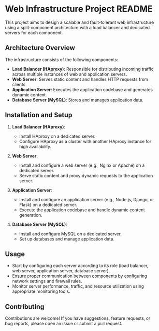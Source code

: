 # Web Infrastructure Project README

This project aims to design a scalable and fault-tolerant web infrastructure using a split-component architecture with a load balancer and dedicated servers for each component.

## Architecture Overview

The infrastructure consists of the following components:

- **Load Balancer (HAproxy)**: Responsible for distributing incoming traffic across multiple instances of web and application servers.
- **Web Server**: Serves static content and handles HTTP requests from clients.
- **Application Server**: Executes the application codebase and generates dynamic content.
- **Database Server (MySQL)**: Stores and manages application data.

## Installation and Setup

1. **Load Balancer (HAproxy)**:
   - Install HAproxy on a dedicated server.
   - Configure HAproxy as a cluster with another HAproxy instance for high availability.

2. **Web Server**:
   - Install and configure a web server (e.g., Nginx or Apache) on a dedicated server.
   - Serve static content and proxy dynamic requests to the application server.

3. **Application Server**:
   - Install and configure an application server (e.g., Node.js, Django, or Flask) on a dedicated server.
   - Execute the application codebase and handle dynamic content generation.

4. **Database Server (MySQL)**:
   - Install and configure MySQL on a dedicated server.
   - Set up databases and manage application data.

## Usage

- Start by configuring each server according to its role (load balancer, web server, application server, database server).
- Ensure proper communication between components by configuring network settings and firewall rules.
- Monitor server performance, traffic, and resource utilization using appropriate monitoring tools.

## Contributing

Contributions are welcome! If you have suggestions, feature requests, or bug reports, please open an issue or submit a pull request.

